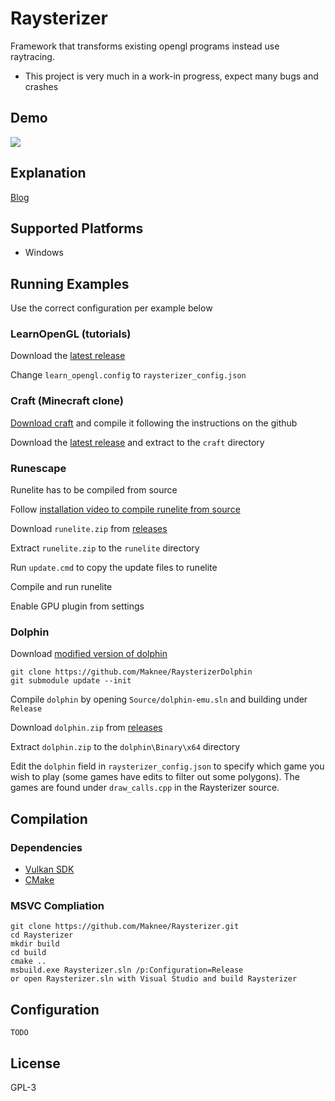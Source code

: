 # Raysterizer
Framework that transforms existing opengl programs instead use raytracing.

- This project is very much in a work-in progress, expect many bugs and crashes

## Demo

[![](https://img.youtube.com/vi/iuHRDvmhX9Y/0.jpg)](https://youtu.be/iuHRDvmhX9Y)

## Explanation

[Blog](https://maknee.github.io/blog/2022/Raysterizer/#vulkan-ray-tracing)

## Supported Platforms

- Windows

## Running Examples

Use the correct configuration per example below

### LearnOpenGL (tutorials)

Download the [latest release](https://github.com/Maknee/Raysterizer/releases/)

Change `learn_opengl.config` to `raysterizer_config.json`

### Craft (Minecraft clone)

[Download craft](https://github.com/fogleman/Craft) and compile it following the instructions on the github

Download the [latest release](https://github.com/Maknee/Raysterizer/releases/) and extract to the `craft` directory

### Runescape

Runelite has to be compiled from source

Follow [installation video to compile runelite from source](https://www.youtube.com/watch?v=-eTTrlFoKPc)

Download `runelite.zip` from [releases](https://github.com/Maknee/Raysterizer/releases/)

Extract `runelite.zip` to the `runelite` directory

Run `update.cmd` to copy the update files to runelite

Compile and run runelite

Enable GPU plugin from settings

### Dolphin

Download [modified version of dolphin](https://github.com/Maknee/RaysterizerDolphin)

```
git clone https://github.com/Maknee/RaysterizerDolphin
git submodule update --init
```

Compile `dolphin` by opening `Source/dolphin-emu.sln` and building under `Release`

Download `dolphin.zip` from [releases](https://github.com/Maknee/Raysterizer/releases/)

Extract `dolphin.zip` to the `dolphin\Binary\x64` directory

Edit the `dolphin` field in `raysterizer_config.json` to specify which game you wish to play (some games have edits to filter out some polygons). The games are found under `draw_calls.cpp` in the Raysterizer source. 

## Compilation

### Dependencies

- [Vulkan SDK](https://vulkan.lunarg.com/)
- [CMake](https://cmake.org/download/)

### MSVC Compliation

```
git clone https://github.com/Maknee/Raysterizer.git
cd Raysterizer
mkdir build
cd build
cmake ..
msbuild.exe Raysterizer.sln /p:Configuration=Release
or open Raysterizer.sln with Visual Studio and build Raysterizer
```

## Configuration

`TODO`

## License

GPL-3
